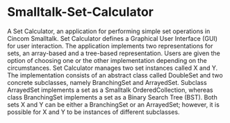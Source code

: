 # Smalltalk-Set-Calculator
A Set Calculator, an application for performing simple set operations in Cincom Smalltalk. Set Calculator defines a Graphical User Interface (GUI) for user interaction. The application implements two representations for sets, an array-based and a tree-based representation. Users are given the option of choosing one or the other implementation depending on the circumstances. Set Calculator manages two set instances called X and Y. The implementation consists of an abstract class called DoubleSet and two concrete subclasses, namely BranchingSet and ArrayedSet. Subclass ArrayedSet implements a set as a Smalltalk OrderedCollection, whereas class BranchingSet implements a set as a Binary Search Tree (BST). Both sets X and Y can be either a BranchingSet or an ArrayedSet; however, it is possible for X and Y to be instances of different subclasses.
